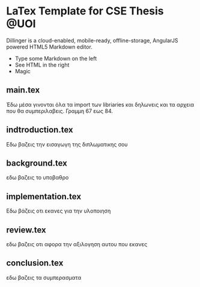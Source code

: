 # LaTex Template for CSE Thesis @UOI


Dillinger is a cloud-enabled, mobile-ready, offline-storage, AngularJS powered HTML5 Markdown editor.

  - Type some Markdown on the left
  - See HTML in the right
  - Magic

## main.tex
Έδω μέσα γινονται όλα τα import των libriaries και δηλωνεις και τα αρχεια που θα συμπεριλαβεις. Γραμμη 67 εως 84.
## indtroduction.tex
Εδω βαζεις την εισαγωγη της διπλωματικης σου

## background.tex
εδω βαζεις το υποβαθρο

## implementation.tex
Εδω βάζεις  οτι εκανες για την υλοποιηση

## review.tex
εδω βαζεις οτι αφορα την αξιλογηση αυτου που εκανες

## conclusion.tex
εδω βαζεις τα συμπερασματα